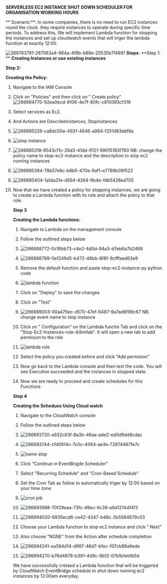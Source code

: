 **SERVERLESS EC2 INSTANCE SHUT DOWN SCHEDULER FOR ORGANISATION WORKING HOURS**

** Scenario:**: In some companies, there is no need to run EC2 instances round the clock. they require instances to operate during specific time periods. 
 To address this, We will implement Lambda function for stopping the instances and set up cloudwatch events that will triger the lambda fucntion at exactly 12:00.

   ![266763781-287063a4-964a-4f8b-b88e-25535b7f4691](https://github.com/bloomytech/Stop-ec2-instances/assets/142004482/4d616088-3e4b-4e0b-8c25-50105cb966c4)
**Steps:**
**Step 1: **
**Creating Instances or use existing instances**

**Step 2:**

**Creating the Policy:**
 1. Navigate to the IAM Console
 2. Click on "Policies" and then click on " Create policy"
       ![266684770-92ea0ecd-8106-4e7f-80fc-c815093cf319](https://github.com/bloomytech/Stop-ec2-instances/assets/142004482/cbe2f9c6-2277-4b8b-894f-1cfcd1057ea7)
 3. Select services as Ec2.
 4. And Actions are DescribeInstances, StopInstances
 
 5.  ![266685226-ca8dc00e-4931-4646-a984-f251d83ebf6a](https://github.com/bloomytech/Stop-ec2-instances/assets/142004482/bc57141c-17ff-4ed6-a650-0ceb70481ee6)
 
 6.  ![stop instance](https://github.com/bloomytech/Stop-ec2-instances/assets/142004482/771b6c11-8ce9-43d9-b941-439bebb7ef4d)

 7.  ![266685318-8543cf1c-26d3-41dd-9121-99015183f760](https://github.com/bloomytech/Stop-ec2-instances/assets/142004482/679c00f6-ff57-4542-87e8-8a1aee085989) NB: change the policy name to stop-ec2-instance and the description to stop ec2 running instances

 8.  ![266685384-78b57e8c-b8b5-470e-9af1-e7789b09f522](https://github.com/bloomytech/Stop-ec2-instances/assets/142004482/c6fa773a-885f-4bb2-a2a3-5678c25db4a5)

 9.  ![266685404-1a1da31e-d564-4264-9b4e-fdb5438ed705](https://github.com/bloomytech/Stop-ec2-instances/assets/142004482/46fdea5e-0157-4250-8e1d-39f859f6314e)
 10. Now that we have created a policy for stopping instances, we are going to create a Lambda function with its role and attach the policy to that role.

     **Step 3**

     **Creating the Lambda functions:**
     1. Navigate to Lambda on the management console
     2. Follow the outlined steps below
   
     3.  ![266688772-0c16bb73-c4e2-4d0d-94a3-d7eb6a7b2468](https://github.com/bloomytech/Stop-ec2-instances/assets/142004482/bf897d6f-d51a-43be-94b1-c178b03c6f37)
   
     4.  ![266688789-0e1249d5-b472-46bb-8f8f-9cfffaed63e9](https://github.com/bloomytech/Stop-ec2-instances/assets/142004482/e2f3c913-36fd-4131-bdbd-068e17f34f80)
     5. Remove the default function and paste stop-ec2-instance-py python code
   
     6.  ![lambda function](https://github.com/bloomytech/Stop-ec2-instances/assets/142004482/dc381107-2d1d-4358-9bda-4ff6c8717e92)
     7. Click on "Deploy" to save the changes
     8. Click on "Test"

     9.  ![266689003-00a475ec-d570-47ef-9487-9a7ad6f99c67](https://github.com/bloomytech/Stop-ec2-instances/assets/142004482/06d3fe27-0830-442e-baba-849410788f59) NB. change event name to stop instance
     10. Click on " Configuration" on the Lambda functin Tab and click on the "Stop-Ec2-Instances-role-ik9mtlab". It will open a new tab to add permision to the role
     11.  ![lambda role](https://github.com/bloomytech/Stop-ec2-instances/assets/142004482/b6e159e4-0850-4cd4-9137-6feb803b5507)
     12. Select the policy you created before and click "Add permision"
     13. Now go back to the Lambda console and then test the code. You will see Execution succeeded and the instances in stopped state.
     14. Now we are ready to proceed and create schedules for this Functions
    
     **Step 4**

     **Creating the Schedues Using Cloud watch**
     1. Navigate to the CloudWatch console
     2. Follow the outlined steps below
   
     3.   ![266693720-a932c63f-8a3b-46aa-ade2-ed0d9dd8cdac](https://github.com/bloomytech/Stop-ec2-instances/assets/142004482/e7eefbc8-01b6-4d46-b2a4-baa4208adf11)
   
     4.   ![266693744-cfd0914c-7c0c-4064-ae3e-72874467fe7c](https://github.com/bloomytech/Stop-ec2-instances/assets/142004482/fa373ba0-6959-4479-ab18-3aac17192b21)

     5.   ![name stop](https://github.com/bloomytech/Stop-ec2-instances/assets/142004482/52458940-5369-4038-bbe5-46de29f89aae)

     6.  Click "Continue in EventBrigde Scheduler"
     7.  Select "Recurring Schedule" and "Cron-Based Schedule"
     8.  Set the Cron Tab as follow to automatically triger by 12:00 based on your time zone
   
     9.    ![cron job](https://github.com/bloomytech/Stop-ec2-instances/assets/142004482/a66795ea-cdab-4d73-8dd6-5bd6fc7021fd)

     10.    ![266693988-70f29eaa-73fc-49ec-9c39-a6d1214d14f3](https://github.com/bloomytech/Stop-ec2-instances/assets/142004482/6d03a1f0-fbea-46a6-86d8-8fd6368f2fe0)

     11.    ![266694020-8935ecd6-ce42-4347-b48c-3b5564679c03](https://github.com/bloomytech/Stop-ec2-instances/assets/142004482/328f1b6c-015e-43fe-ac17-e8a702bfb192)
     12.   Choose your Lambda function to stop ec2 instance and click " Next"
     13.   Also choose "NONE" from the Action after schedule completion
     14.    ![266694241-ea584d14-d997-46d7-b1ec-f07cb88a9ede](https://github.com/bloomytech/Stop-ec2-instances/assets/142004482/51f3d9f9-f442-463e-affd-8e0b47550f3d)
     15.    ![266694270-b76d4878-b391-4d9c-9b12-07b1b1ebfb5d](https://github.com/bloomytech/Stop-ec2-instances/assets/142004482/1acee5b4-62f2-4a0f-aadd-56dd886241cd)

        We have successfully cretaed a Lambda function that will be triggered by CloudWatch EventBridge schedule to shut down running ec2 instances by 12:00am everyday.

